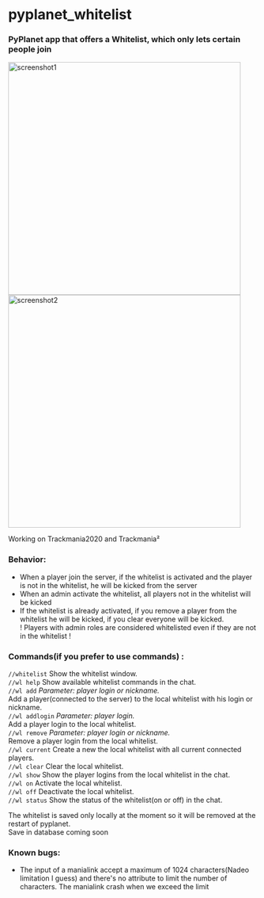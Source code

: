 # pyplanet_whitelist

### PyPlanet app that offers a Whitelist, which only lets certain people join

<p float="left">
    <img src="https://i.imgur.com/9DNapFd.jpg" alt="screenshot1" width="470"/>
    <img src="https://i.imgur.com/5MoeeqC.jpg" alt="screenshot2" width="470"/>
</p>

Working on Trackmania2020 and Trackmania²

### Behavior:

- When a player join the server, if the whitelist is activated and the player is not in the whitelist, he will be kicked from the server
- When an admin activate the whitelist, all players not in the whitelist will be kicked
- If the whitelist is already activated, if you remove a player from the whitelist he will be kicked, if you clear everyone will be kicked.  
  ! Players with admin roles are considered whitelisted even if they are not in the whitelist !

### Commands(if you prefer to use commands) :

`//whitelist` Show the whitelist window.  
`//wl help` Show available whitelist commands in the chat.  
`//wl add` _Parameter: player login or nickname._  
 Add a player(connected to the server) to the local whitelist with his login or nickname.  
`//wl addlogin` _Parameter: player login._  
 Add a player login to the local whitelist.  
`//wl remove` _Parameter: player login or nickname._  
 Remove a player login from the local whitelist.  
`//wl current` Create a new the local whitelist with all current connected players.  
`//wl clear` Clear the local whitelist.  
`//wl show` Show the player logins from the local whitelist in the chat.  
`//wl on` Activate the local whitelist.  
`//wl off` Deactivate the local whitelist.  
`//wl status` Show the status of the whitelist(on or off) in the chat.

The whitelist is saved only locally at the moment so it will be removed at the restart of pyplanet.  
Save in database coming soon

### Known bugs:

- The input of a manialink accept a maximum of 1024 characters(Nadeo limitation I guess) and there's no attribute to limit the number of characters.
  The manialink crash when we exceed the limit
